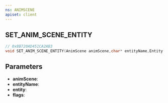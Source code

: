 ```yaml
---
ns: ANIMSCENE
apiset: client
---
```

## SET_ANIM_SCENE_ENTITY

```c
// 0x8B720AD451CA2AB3
void SET_ANIM_SCENE_ENTITY(AnimScene animScene,char* entityName,Entity entity,int flags);
```


## Parameters
* **animScene**:
* **entityName**:
* **entity**:
* **flags**: